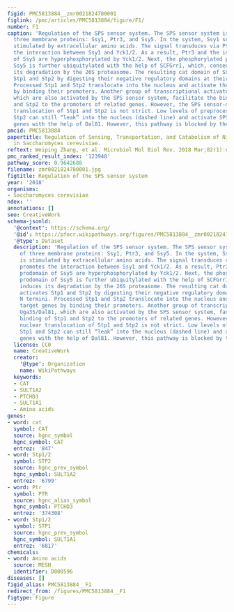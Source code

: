 ```yaml
---
figid: PMC5813884__zmr0021824780001
figlink: /pmc/articles/PMC5813884/figure/F1/
number: F1
caption: 'Regulation of the SPS sensor system. The SPS sensor system is composed of
  three membrane proteins: Ssy1, Ptr3, and Ssy5. In the system, Ssy1 senses and is
  stimulated by extracellular amino acids. The signal transduces via Ptr3 and promotes
  the interaction between Ssy1 and Yck1/2. As a result, Ptr3 and the inhibitory prodomain
  of Ssy5 are hyperphosphorylated by Yck1/2. Next, the phosphorylated prodomain of
  Ssy5 is further ubiquitylated with the help of SCFGrr1, which, consequently, induces
  its degradation by the 26S proteasome. The resulting cat domain of Ssy5 activates
  Stp1 and Stp2 by digesting their negative regulatory domains at their N termini.
  Processed Stp1 and Stp2 translocate into the nucleus and activate their target genes
  by binding their promoters. Another group of transcriptional activators, Uga35/Dal81,
  which are also activated by the SPS sensor system, facilitate the binding of Stp1
  and Stp2 to the promoters of related genes. However, the SPS sensor-dependent nuclear
  translocation of Stp1 and Stp2 is not strict. Low levels of preprocessed Stp1 and
  Stp2 can still “leak” into the nucleus (dashed line) and activate SPS-regulated
  genes with the help of Dal81. However, this pathway is blocked by the Asi protein.'
pmcid: PMC5813884
papertitle: Regulation of Sensing, Transportation, and Catabolism of Nitrogen Sources
  in Saccharomyces cerevisiae.
reftext: Weiping Zhang, et al. Microbiol Mol Biol Rev. 2018 Mar;82(1):e00040-17.
pmc_ranked_result_index: '123948'
pathway_score: 0.9642688
filename: zmr0021824780001.jpg
figtitle: Regulation of the SPS sensor system
year: '2018'
organisms:
- Saccharomyces cerevisiae
ndex: ''
annotations: []
seo: CreativeWork
schema-jsonld:
  '@context': https://schema.org/
  '@id': https://pfocr.wikipathways.org/figures/PMC5813884__zmr0021824780001.html
  '@type': Dataset
  description: 'Regulation of the SPS sensor system. The SPS sensor system is composed
    of three membrane proteins: Ssy1, Ptr3, and Ssy5. In the system, Ssy1 senses and
    is stimulated by extracellular amino acids. The signal transduces via Ptr3 and
    promotes the interaction between Ssy1 and Yck1/2. As a result, Ptr3 and the inhibitory
    prodomain of Ssy5 are hyperphosphorylated by Yck1/2. Next, the phosphorylated
    prodomain of Ssy5 is further ubiquitylated with the help of SCFGrr1, which, consequently,
    induces its degradation by the 26S proteasome. The resulting cat domain of Ssy5
    activates Stp1 and Stp2 by digesting their negative regulatory domains at their
    N termini. Processed Stp1 and Stp2 translocate into the nucleus and activate their
    target genes by binding their promoters. Another group of transcriptional activators,
    Uga35/Dal81, which are also activated by the SPS sensor system, facilitate the
    binding of Stp1 and Stp2 to the promoters of related genes. However, the SPS sensor-dependent
    nuclear translocation of Stp1 and Stp2 is not strict. Low levels of preprocessed
    Stp1 and Stp2 can still “leak” into the nucleus (dashed line) and activate SPS-regulated
    genes with the help of Dal81. However, this pathway is blocked by the Asi protein.'
  license: CC0
  name: CreativeWork
  creator:
    '@type': Organization
    name: WikiPathways
  keywords:
  - CAT
  - SULT1A2
  - PTCHD3
  - SULT1A1
  - Amino acids
genes:
- word: cat
  symbol: CAT
  source: hgnc_symbol
  hgnc_symbol: CAT
  entrez: '847'
- word: Stp1/2
  symbol: STP2
  source: hgnc_prev_symbol
  hgnc_symbol: SULT1A2
  entrez: '6799'
- word: Ptr
  symbol: PTR
  source: hgnc_alias_symbol
  hgnc_symbol: PTCHD3
  entrez: '374308'
- word: Stp1/2
  symbol: STP1
  source: hgnc_prev_symbol
  hgnc_symbol: SULT1A1
  entrez: '6817'
chemicals:
- word: Amino acids
  source: MESH
  identifier: D000596
diseases: []
figid_alias: PMC5813884__F1
redirect_from: /figures/PMC5813884__F1
figtype: Figure
---
```

